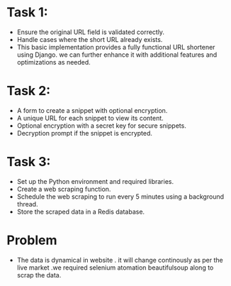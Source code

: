# Task 1:
- Ensure the original URL field is validated correctly.
- Handle cases where the short URL already exists.
- This basic implementation provides a fully functional URL shortener using Django. we can further enhance it with additional features and optimizations as needed.

# Task 2:
- A form to create a snippet with optional encryption.
- A unique URL for each snippet to view its content.
- Optional encryption with a secret key for secure snippets.
- Decryption prompt if the snippet is encrypted.

# Task 3:
- Set up the Python environment and required libraries.
- Create a web scraping function.
- Schedule the web scraping to run every 5 minutes using a background thread.
- Store the scraped data in a Redis database.

# Problem
- The data is dynamical in website . it will change continously as per the live market .we required selenium atomation beautifulsoup along  to scrap the data.
